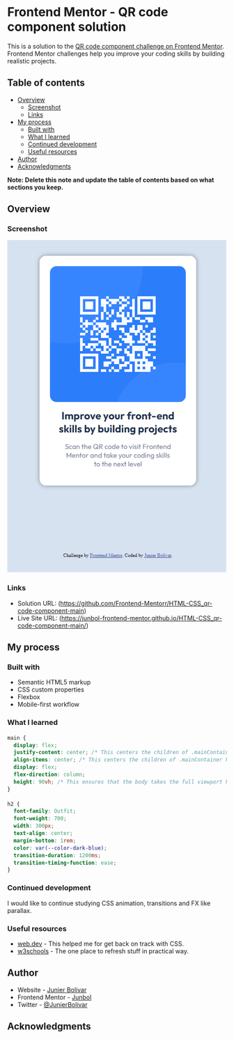 # Frontend Mentor - QR code component solution

This is a solution to the [QR code component challenge on Frontend Mentor](https://www.frontendmentor.io/challenges/qr-code-component-iux_sIO_H). Frontend Mentor challenges help you improve your coding skills by building realistic projects.

## Table of contents

- [Overview](#overview)
  - [Screenshot](#screenshot)
  - [Links](#links)
- [My process](#my-process)
  - [Built with](#built-with)
  - [What I learned](#what-i-learned)
  - [Continued development](#continued-development)
  - [Useful resources](#useful-resources)
- [Author](#author)
- [Acknowledgments](#acknowledgments)

**Note: Delete this note and update the table of contents based on what sections you keep.**

## Overview

### Screenshot

![](./images/screenshot_mobile.png)

### Links

- Solution URL: (https://github.com/Frontend-Mentorr/HTML-CSS_qr-code-component-main)
- Live Site URL: (https://junbol-frontend-mentor.github.io/HTML-CSS_qr-code-component-main/)

## My process

### Built with

- Semantic HTML5 markup
- CSS custom properties
- Flexbox
- Mobile-first workflow

### What I learned

```css
main {
  display: flex;
  justify-content: center; /* This centers the children of .mainContainer vertically along the main axis */
  align-items: center; /* This centers the children of .mainContainer horizontally along the cross axis */
  display: flex;
  flex-direction: column;
  height: 90vh; /* This ensures that the body takes the full viewport height.The only way to centered vertically is to use this on main */
}

h2 {
  font-family: Outfit;
  font-weight: 700;
  width: 300px;
  text-align: center;
  margin-bottom: 1rem;
  color: var(--color-dark-blue);
  transition-duration: 1200ms;
  transition-timing-function: ease;
}
```

### Continued development

I would like to continue studying CSS animation, transitions and FX like parallax.

### Useful resources

- [web.dev](https://web.dev/learn/css) - This helped me for get back on track with CSS.
- [w3schools](https://www.w3schools.com/css/default.asp) - The one place to refresh stuff in practical way.

## Author

- Website - [Junier Bolivar](https://www.bolivarcreativedesign.com)
- Frontend Mentor - [Junbol](https://www.frontendmentor.io/profile/Junbol)
- Twitter - [@JunierBolivar](https://www.twitter.com/@JunierBolivar)

## Acknowledgments
